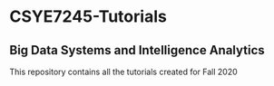 # CSYE7245-Tutorials

## Big Data Systems and Intelligence Analytics 

This repository contains all the tutorials created for Fall 2020 
